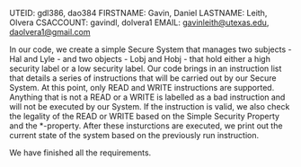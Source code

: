 UTEID: gdl386, dao384
FIRSTNAME: Gavin, Daniel
LASTNAME: Leith, Olvera
CSACCOUNT: gavindl, dolvera1
EMAIL: gavinleith@utexas.edu, daolvera1@gmail.com

In our code, we create a simple Secure System that manages two subjects - Hal and Lyle - and two objects - Lobj and Hobj - that hold either a high security label or a low security label. Our code brings in an instruction list that details a series of instructions that will be carried out by our Secure System. At this point, only READ and WRITE instructions are supported. Anything that is not a READ or a WRITE is labelled as a bad instruction and will not be executed by our System. If the instruction is valid, we also check the legality of the READ or WRITE based on the Simple Security Property and the *-property. After these insturctions are executed, we print out the current state of the system based on the previously run instruction.

We have finished all the requirements.
